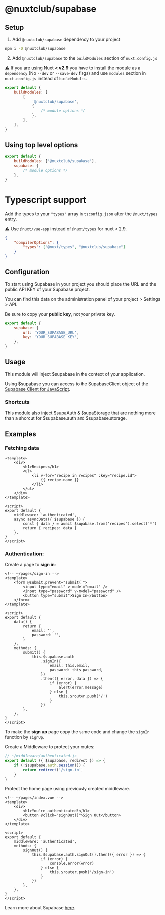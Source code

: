 # @nuxtclub/supabase

## Setup

1. Add `@nuxtclub/supabase` dependency to your project

```bash
npm i -D @nuxtclub/supabase
```

2. Add `@nuxtclub/supabase` to the `buildModules` section of `nuxt.config.js`

:warning: If you are using Nuxt **< v2.9** you have to install the module as a `dependency` (No `--dev` or `--save-dev` flags) and use `modules` section in `nuxt.config.js` instead of `buildModules`.

```javascript
export default {
	buildModules: [
		[
			'@nuxtclub/supabase',
			{
				/* module options */
			},
		],
	],
}
```

## Using top level options

```javascript
export default {
	buildModules: ['@nuxtclub/supabase'],
	supabase: {
		/* module options */
	},
}
```

# Typescript support

Add the types to your `"types"` array in `tsconfig.json` after the `@nuxt/types` entry.

:warning: Use `@nuxt/vue-app` instead of `@nuxt/types` for nuxt < 2.9.

```json
{
	"compilerOptions": {
		"types": ["@nuxt/types", "@nuxtclub/supabase"]
	}
}
```

## Configuration

To start using Supabase in your project you should place the URL and the public API KEY of your Supabase project.

You can find this data on the administration panel of your project > Settings > API.

Be sure to copy your **public key**, not your private key.

```javascript
export default {
	supabase: {
		url: 'YOUR_SUPABASE_URL',
		key: 'YOUR_SUPABASE_KEY',
	},
}
```

## Usage

This module will inject $supabase in the context of your application.

Using $supabase you can access to the SupabaseClient object of the [Supabase Client for JavaScript](https://supabase.io/docs/reference/javascript/supabase-client).

### Shortcuts

This module also inject $supaAuth & $supaStorage that are nothing more than a shorcut for $supabase.auth and $supabase.storage.

## Examples

### Fetching data

```vue
<template>
	<div>
		<h1>Recipes</h1>
		<ul>
			<li v-for="recipe in recipes" :key="recipe.id">
				{{ recipe.name }}
			</li>
		</ul>
	</div>
</template>

<script>
export default {
	middleware: 'authenticated',
	async asyncData({ $supabase }) {
		const { data } = await $supabase.from('recipes').select('*')
		return { recipes: data }
	},
}
</script>
```

### Authentication:

Create a page to **sign in**:

```vue
<!-- ~/pages/sign-in -->
<template>
	<form @submit.prevent="submit()">
		<input type="email" v-model="email" />
		<input type="password" v-model="password" />
		<button type="submit">Sign In</button>
	</form>
</template>

<script>
export default {
	data() {
		return {
			email: '',
			password: '',
		}
	},
	methods: {
		submit() {
			this.$supabase.auth
				.signIn({
					email: this.email,
					password: this.password,
				})
				.then(({ error, data }) => {
					if (error) {
						alert(error.message)
					} else {
						this.$router.push('/')
					}
				})
		},
	},
}
</script>
```

To make the **sign up** page copy the same code and change the `signIn` function by `signUp`.

Create a Middleware to protect your routes:

```javascript
// ~/middleware/authenticated.js
export default ({ $supabase, redirect }) => {
	if (!$supabase.auth.session()) {
		return redirect('/sign-in')
	}
}
```

Protect the home page using previously created middleware.

```vue
<!-- ~/pages/index.vue -->
<template>
	<div>
		<h1>You're authenticated!</h1>
		<button @click="signOut()">Sign Out</button>
	</div>
</template>

<script>
export default {
	middleware: 'authenticated',
	methods: {
		signOut() {
			this.$supabase.auth.signOut().then(({ error }) => {
				if (error) {
					console.error(error)
				} else {
					this.$router.push('/sign-in')
				}
			})
		},
	},
}
</script>
```

Learn more about Supabase [here](https://supabase.io/docs/reference/javascript/supabase-client).

